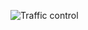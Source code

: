  ![Traffic control](https://user-images.githubusercontent.com/94268410/144429833-58e66b66-30bb-4559-a144-6dcc93f1ebe1.png)


